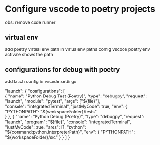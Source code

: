 # Configure vscode to poetry projects

obs: remove code runner

## virtual env

add poetry virtual env path in virtualenv paths config vscode 
poetry env activate shows the path


## configurations for debug with poetry 

add lauch config in vscode settings 

"launch": {
        "configurations": [                        
                {
                    "name": "Python Debug Test (Poetry)",
                    "type": "debugpy",
                    "request": "launch",
                    "module": "pytest",
                    "args": ["${file}"],  
                    "console": "integratedTerminal",
                    "justMyCode": true,
                    "env": {
                        "PYTHONPATH": "${workspaceFolder}/tests"  
                    }
                },
                {
                    "name": "Python Debug (Poetry)",
                    "type": "debugpy",
                    "request": "launch",
                    "program": "${file}",  
                    "console": "integratedTerminal",
                    "justMyCode": true,
                    "args": [],  
                    "python": "${command:python.interpreterPath}", 
                    "env": {
                        "PYTHONPATH": "${workspaceFolder}/src" 
                    }
                }
            ]
    }